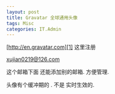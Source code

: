 ```yaml
---
layout: post
title: Gravatar 全球通用头像  
tags: Misc
categories: IT.Admin
---
```



[http://en.gravatar.com][1]
这里注册

xujian0219@126.com


这个邮箱下面 还能添加别的邮箱. 方便管理.


头像有个缓冲期的 . 不是 实时生效的.




[1]:	http://en.gravatar.com